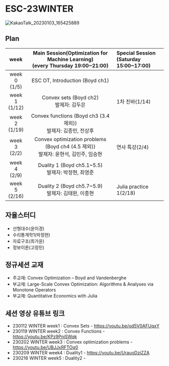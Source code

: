 # ESC-23WINTER

![KakaoTalk_20230103_165425889](https://user-images.githubusercontent.com/56993675/210739941-2714df30-92ed-4cfc-a76f-2f075ccacf47.jpg)

## Plan

|week|Main Session(Optimization for Machine Learning)<br>(every Thursday 19:00~21:00)|Special Session<br>(Saturday 15:00~17:00)|
|:--:|:--------------------------:|:------------------------|
|week 0<br>(1/5)| ESC OT, Introduction (Boyd ch1)| |
|week 1<br>(1/12) | Convex sets (Boyd ch2) <br/> 발제자: 김두은|1차 친바(1/14)|
|week 2<br>(1/19) | Convex functions (Boyd ch3 (3.4 제외)) <br/> 발제자: 김종민, 전상후 | |
|week 3<br>(2/2) | Convex optimization problems (Boyd ch4 (4.5 제외)) <br/> 발제자: 윤현석, 김민주, 임승현 |연사 특강(2/4)|
|week 4<br>(2/9) | Duality 1 (Boyd ch5.1~5.5) <br/> 발제자: 박정현, 최영준 | |
|week 5<br>(2/16) | Duality 2 (Boyd ch5.7~5.9) <br/> 발제자: 김태완, 이종현 |Julia practice 1(2/18)|

## 자율스터디
- 선형대수(윤이경)
- 수리통계학1(박정현)
- 자료구조(최가윤)
- 정보이론(고정민)


## 정규세션 교재
- 주교재: Convex Optimization – Boyd and Vandenberghe
- 부교재: Large-Scale Convex Optimization: Algorithms & Analyses via Monotone Operators
- 부교재: Quantitative Economics with Julia 

## 세션 영상 유튜브 링크
- 230112 WINTER week1 : Convex Sets - https://youtu.be/od5V0AFUqxY
- 230119 WINTER week2 : Convex Functions - https://youtu.be/KPz9PnjSWqk
- 230202 WINTER week3 : Convex optimization problems - https://youtu.be/UBJJxRFTOq0
- 230209 WINTER week4 : Duality1 - https://youtu.be/UrauoDzjZZA
- 230216 WINTER week5 : Duality2 -
